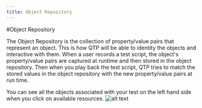 ```yaml
---
title: Object Repository
---
```


#Object Repository


The Object Repository is the collection of property/value pairs that represent an object. This is how QTP will be able to identity the objects and interactive with them. When a user records a test script, the object's property/value pairs are captured at runtime and then stored in the object repository. Then when you play back the test script, QTP tries to match the stored values in the object repository with the new property/value pairs at run time.

You can see all the objects associated with your test on the left hand side when you click on available resources. 
![alt text](https://cloud.githubusercontent.com/assets/10998057/10543375/99b880a8-73e3-11e5-9753-f49eaf5694d5.PNG "Addins")


